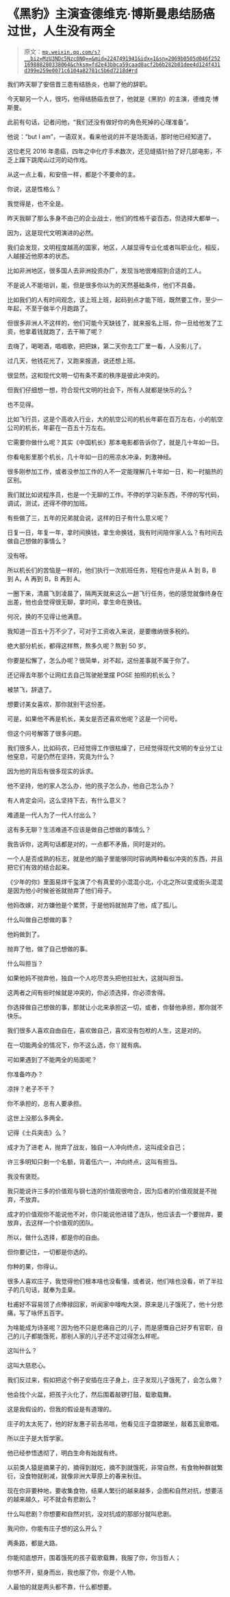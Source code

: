 # 《黑豹》主演查德维克·博斯曼患结肠癌过世，人生没有两全

> 原文：[`mp.weixin.qq.com/s?__biz=MzU3NDc5Nzc0NQ==&mid=2247491941&idx=1&sn=2069b0505d046f252169888280338064&chksm=fd2e43bbca59caad0acf2b6b282b01dee4d124f431d399e259e0071c6104a82781c5b6d7218d#rd`](http://mp.weixin.qq.com/s?__biz=MzU3NDc5Nzc0NQ==&mid=2247491941&idx=1&sn=2069b0505d046f252169888280338064&chksm=fd2e43bbca59caad0acf2b6b282b01dee4d124f431d399e259e0071c6104a82781c5b6d7218d#rd)

我们昨天聊了安倍晋三患有结肠炎，也聊了他的辞职。 

今天聊另一个人，很巧，他得结肠癌去世了，他就是《黑豹》的主演，德维克·博斯曼。

此前有句话，记者问他，“我们还没有做好你的角色死掉的心理准备”。

他说：“but I am”，一语双关。看来他说的并不是场面话，那时他已经知道了。

这位老兄 2016 年患癌，四年之中化疗手术数次，还见缝插针拍了好几部电影，不乏上蹿下跳爬山过河的动作戏。

从这一点上看，和安倍一样，都是个不要命的主。

你说，这是性格么？ 

我觉得是，也不全是。

昨天我聊了那么多身不由己的企业战士，他们的性格千姿百态，但选择大都单一。

因为，这是现代文明演进的必然。

我们会发现，文明程度越高的国家，地区，人越显得专业化或者叫职业化，相反，人越接近他原本的状态。 

比如非洲地区，很多国人去非洲投资办厂，发现当地很难招到合适的工人。

不是说人不能培训，能，但是很多你以为的天然基础条件，他们不具备。 

比如我们的人有时间观念，该上班上班，起码到点才能下班，既然要工作，至少一年起，不至于做半个月跑路了。

但很多非洲人不这样的，他们可能今天缺钱了，就来报名上班，你一旦给他发了工资，他拿着钱就跑了，去干嘛了呢？ 

去嗨了，喝喝酒，唱唱歌，把把妹，第二天你去工厂里一看，人没影儿了。

过几天，他钱花光了，又跑来报道，说还想上班。

很显然，这和现代文明一切有条不紊的秩序是彼此冲突的。 

但我们仔细想一想，符合现代文明的社会下，所有人就都是快乐的么？

也不见得。

比如飞行员，这是个高收入行业，大的航空公司的机长年薪在百万左右，小的航空公司的机长，年薪在一百五十万左右。 

它需要你做什么呢？其实《中国机长》那本电影都告诉你了，就是几十年如一日。

你看电影里那个机长，几十年如一日的用凉水冲澡，刺激神经。

很多刚参加工作，或者没参加工作的人不一定能理解几十年如一日，和一时脑热的区别。 

我们就比如说程序员，也是一个无聊的工作。不停的学习新东西，不停的写代码，调试，测试，还得不停的加班。 

有些做了三，五年的兄弟就会说，这样的日子有什么意义呢？ 

日复一日，年复一年，拿时间换钱，拿生命换钱，我有时间陪伴家人么？有时间去做自己想做的事情么？

没有呀。

所以机长们的苦恼是一样的，他们执行一次航班任务，短程也许是从 A 到 B，B 到 A，A 再到 B，B 再到 A。 

一圈下来，清晨飞到凌晨了，隔两天就来这么一趟飞行任务，他的感觉就像终身在出差，他也会觉得很无聊，拿时间，拿生命在换钱。

何况，换的不见得让他满意。

我知道一百五十万不少了，可对于工资收入来说，是要缴纳很多税的。

绝大部分机长，都得这样熬，熬多久呢？熬到 50 岁。

你要是松懈了，怎么办呢？很简单，对不起，这份差事就不属于你了。

还记得去年那个让网红去自己驾驶舱里摆 POSE 拍照的机长么？

被禁飞，辞退了。

想要讨美女喜欢，那你就别干这份差。 

可是，如果他不再是机长，美女是否还喜欢他呢？这是一个问号。

但这个问号解答了很多问题。

我们很多人，比如码农，已经觉得工作很枯燥了，已经觉得现代文明的专业分工让他窒息，可是仍然在坚持，究竟为什么？ 

因为他的背后有很多现实的诉求。

他不坚持，他的家人怎么办，他的孩子怎么办，他自己怎么办？

有人肯定会问，这么坚持下去，有什么意义？ 

难道是一代人为了一代人付出么？

这有多无聊？生活难道不应该是做自己想做的事情么？

我告诉你，这两句话都是对的，一点都不矛盾，同时是对的。 

一个人是否成熟的标志，就是他的脑子里能够同时容纳两种看似冲突的东西，并且把它们有效的结合起来。 

《少年的你》里面易烊千玺演了个有真爱的小混混小北，小北之所以变成街头混混是因为他小时候爸爸就抛弃了他们母子。

他妈改嫁，对方嫌他是个累赘，于是他妈就抛弃了他，成了孤儿。

什么叫做自己想做的事？ 

他妈做到了。

抛弃了他，做了自己想做的事。

什么叫担当？ 

如果他妈不抛弃他，独自一个人吃尽苦头把他拉扯大，这就叫担当。

这两者之间有些时候就是冲突的，你必须选择，你必须舍得。 

你选择做自己想做的事，那就让小北来承担这一切，或者，你替他承担，那你就不快乐。

我们很多人喜欢自由自在，喜欢做自己，喜欢没有包袱的人生，这是对的。

在一切能两全的情况下，你不这么选，你丫就有病。 

可如果遇到了不能两全的局面呢？

你准备咋办？

凉拌？老子不干？

你不承担的，总有人要承担。

这世上没那么多两全。

记得《士兵突击》么？ 

成才为了进老 A，抛弃了战友，独自一人冲向终点，这叫成全自己； 

许三多明知只剩一个名额，背着伍六一，冲向终点，这叫有担当。 

我没有褒贬。 

我只能说许三多的价值观与钢七连的价值观很吻合，因为后者的价值观就是不抛弃，不放弃。 

成才的价值观你不能说他不对，你只能说他进错了连队，他应该去一个要抛弃，要放弃，去这样一个价值观的团队。

所以，做什么选择，都是你的自由。

但你要记住，一切都是你选的。

你种的果，你得认。

很多人喜欢庄子，我觉得他们根本啥也没看懂，或者说，他们啥也没看，听了半拉子的几句话，就奉为圭臬。 

杜甫好不容易领了点俸禄回家，听闻家中嚎啕大哭，原来是儿子饿死了，他十分悲痛，写了咏怀五百字。 

为啥能成为诗圣呢？因为他不只是悲痛自己的儿子，而是感慨自己好歹有官职，自己的儿子都能饿死，那别人家的儿子还不定过得怎么样呢。 

这叫什么？ 

这叫大慈悲心。

我们反过来，假如把这个例子安插在庄子身上，庄子发现儿子饿死了，会怎么做？ 

他会找个火盆，把孩子火化了，然后围着敲锣打鼓，载歌载舞。

这是我假设的，但我的假设是有道理的。 

庄子的太太死了，他的好友惠子前去吊唁，他看见庄子盘膝踞坐，敲着瓦瓮歌唱。

所以庄子是大哲学家。 

他已经参悟透彻了，明白生命有始就有终。 

以前类人猿是摘果子的，摘得到就吃，摘不到就饿死，非常自然，有食物种群就繁衍，没食物就削减，就像非洲大草原上的春来秋往。

现在你非要种地，要收集食物，结果人繁衍的越来越多，企图和自然对抗，想要活的越来越久，可不就会有悲剧么？

什么叫悲剧？你想要和自然对抗，没对抗成的那部分就叫悲剧。 

我问你，你能有庄子想的这么开么？ 

两条路，都是大路。 

你能彻底想开，围着饿死的孩子载歌载舞，我服了你，你当哲人；

你想不开，挺身而出，我也服了你，你是个人物。

人最怕的就是两头都不靠，什么都想要。

<mp-qa class="js_uneditable custom_select_card qa_iframe" data-pluginname="insertquestion" data-id="1495136025554305024" data-bizuin="MzU3NDc5Nzc0NQ==" data-title="留言区"></mp-qa>